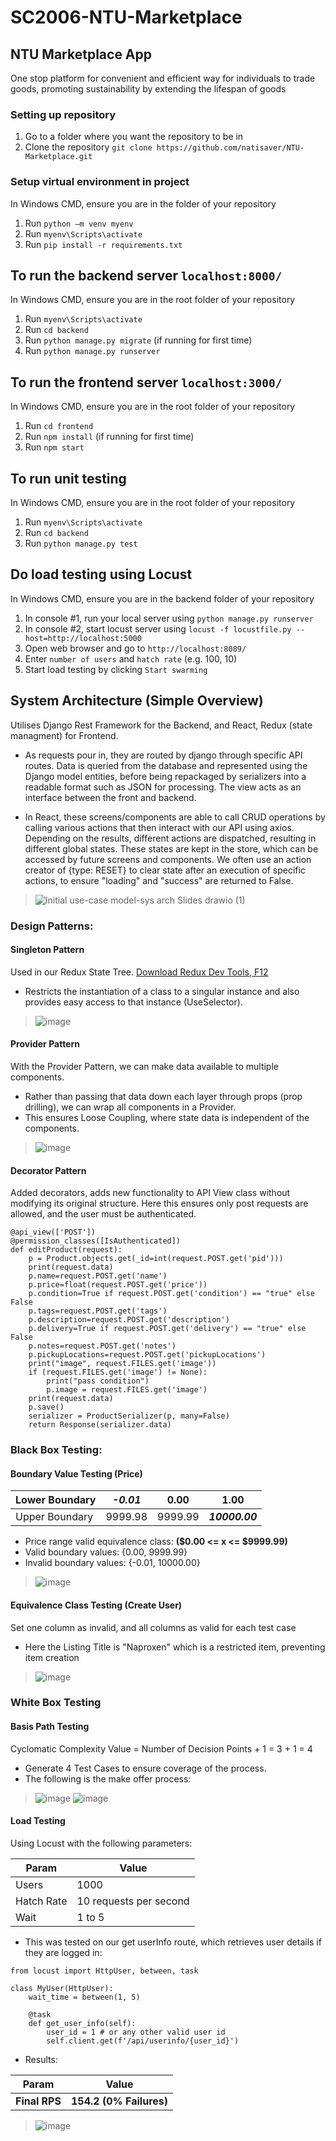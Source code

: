 # SC2006-NTU-Marketplace
## NTU Marketplace App
One stop platform for convenient and efficient way for individuals to trade goods, promoting sustainability by extending the lifespan of goods

### Setting up repository

1. Go to a folder where you want the repository to be in
2. Clone the repository
`git clone https://github.com/natisaver/NTU-Marketplace.git`

### Setup virtual environment in project

In Windows CMD, ensure you are in the folder of your repository

1. Run `python –m venv myenv`
2. Run `myenv\Scripts\activate` 
3. Run `pip install -r requirements.txt`

## To run the backend server `localhost:8000/`
In Windows CMD, ensure you are in the root folder of your repository
1. Run `myenv\Scripts\activate` 
2. Run `cd backend` 
3. Run `python manage.py migrate` (if running for first time)
4. Run `python manage.py runserver`

## To run the frontend server `localhost:3000/`
In Windows CMD, ensure you are in the root folder of your repository
1. Run `cd frontend` 
2. Run `npm install` (if running for first time)
3. Run `npm start`

## To run unit testing
In Windows CMD, ensure you are in the root folder of your repository
1. Run `myenv\Scripts\activate` 
2. Run `cd backend` 
3. Run `python manage.py test`

## Do load testing using Locust
In Windows CMD, ensure you are in the backend folder of your repository
1. In console #1, run your local server using `python manage.py runserver`
2. In console #2, start locust server using `locust -f locustfile.py --host=http://localhost:5000`
3. Open web browser and go to `http://localhost:8089/`
4. Enter `number of users` and `hatch rate` (e.g. 100, 10)
5. Start load testing by clicking `Start swarming`

## System Architecture (Simple Overview)
Utilises Django Rest Framework for the Backend, and React, Redux (state managment) for Frontend.
- As requests pour in, they are routed by django through specific API routes. Data is queried from the database and represented using the Django model entities, before being repackaged by serializers into a readable format such as JSON for processing. The view acts as an interface between the front and backend.

- In React, these screens/components are able to call CRUD operations by calling various actions that then interact with our API using axios. Depending on the results, different actions are dispatched, resulting in different global states. These states are kept in the store, which can be accessed by future screens and components. We often use an action creator of {type: RESET} to clear state after an execution of specific actions, to ensure "loading" and "success" are returned to False.

> ![Initial use-case model-sys arch Slides drawio (1)](https://user-images.githubusercontent.com/64686163/230790692-9ad2954e-116d-4d96-97aa-6ddfa2962521.png)

### Design Patterns:
#### Singleton Pattern
Used in our Redux State Tree. [Download Redux Dev Tools, F12](https://chrome.google.com/webstore/detail/redux-devtools/lmhkpmbekcpmknklioeibfkpmmfibljd?hl=en)
- Restricts the instantiation of a class to a singular instance and also provides easy access to that instance (UseSelector).
> ![image](https://user-images.githubusercontent.com/64686163/230888895-2b698a84-1cd5-4d01-b160-166b347e1a77.png)

#### Provider Pattern
With the Provider Pattern, we can make data available to multiple components.
- Rather than passing that data down each layer through props (prop drilling), we can wrap all components in a Provider.
- This ensures Loose Coupling, where state data is independent of the components.
> ![image](https://user-images.githubusercontent.com/64686163/230885355-6a7ce5e4-c1cf-4056-974f-a47b22d3c03b.png)

#### Decorator Pattern
Added decorators, adds new functionality to API View class without modifying its original structure. Here this ensures only post requests are allowed, and the user must be authenticated.
```
@api_view(['POST'])
@permission_classes([IsAuthenticated])
def editProduct(request):
    p = Product.objects.get(_id=int(request.POST.get('pid')))
    print(request.data)
    p.name=request.POST.get('name')
    p.price=float(request.POST.get('price'))
    p.condition=True if request.POST.get('condition') == "true" else False
    p.tags=request.POST.get('tags')
    p.description=request.POST.get('description')
    p.delivery=True if request.POST.get('delivery') == "true" else False
    p.notes=request.POST.get('notes')
    p.pickupLocations=request.POST.get('pickupLocations')
    print("image", request.FILES.get('image'))
    if (request.FILES.get('image') != None): 
        print("pass condition")
        p.image = request.FILES.get('image')
    print(request.data)
    p.save()
    serializer = ProductSerializer(p, many=False)
    return Response(serializer.data)
```


### Black Box Testing:
#### Boundary Value Testing (Price)
| Lower Boundary         | **_-0.01_** | 0.00    | 1.00           |
|------------------------|-------------|---------|----------------|
| Upper Boundary         | 9999.98     | 9999.99 | **_10000.00_** |

- Price range valid equivalence class: **($0.00 <= x <= $9999.99)**
- Valid boundary values: {0.00, 9999.99}
- Invalid boundary values: {-0.01, 10000.00}
> ![image](https://user-images.githubusercontent.com/64686163/230882010-5ae9c59c-22ed-440d-ae06-b179e53d4bb4.png)

#### Equivalence Class Testing (Create User)
Set one column as invalid, and all columns as valid for each test case
- Here the Listing Title is "Naproxen" which is a restricted item, preventing item creation
> ![image](https://user-images.githubusercontent.com/64686163/230886771-fd5e41f1-ab8c-4797-b385-2e7bfde7713d.png)

### White Box Testing
####  Basis Path Testing
Cyclomatic Complexity Value = Number of Decision Points + 1 = 3 + 1 = 4
- Generate 4 Test Cases to ensure coverage of the process.
- The following is the make offer process:
> ![image](https://user-images.githubusercontent.com/64686163/230882301-27112973-5c41-43e4-98b8-5de9b4cc0f92.png)
> ![image](https://user-images.githubusercontent.com/64686163/230882339-e8b3ca4d-330b-4caa-9960-fd9f7dde69c4.png)

#### Load Testing
Using Locust with the following parameters:

| Param         | Value                  |
|---------------|------------------------|
| Users         | 1000                   |
| Hatch Rate    | 10 requests per second |
| Wait          | 1 to 5                 |


- This was tested on our get userInfo route, which retrieves user details if they are logged in:
```
from locust import HttpUser, between, task

class MyUser(HttpUser):
    wait_time = between(1, 5)

    @task
    def get_user_info(self):
        user_id = 1 # or any other valid user id
        self.client.get(f'/api/userinfo/{user_id}')
```

- Results:

| Param         | Value                  |
|---------------|------------------------|
| **Final RPS** | **154.2 (0% Failures)** |

> ![image](https://user-images.githubusercontent.com/64686163/230887659-94bf6319-fa2c-4657-9c48-5c5851e292d7.png)

